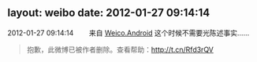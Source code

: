 layout: weibo
date: 2012-01-27 09:14:14
---
2012-01-27 09:14:14  &nbsp;&nbsp;&nbsp;&nbsp;&nbsp;&nbsp; 来自 <a href="http://app.weibo.com/t/feed/l4RWD" rel="nofollow">Weico.Android</a>
这个时候不需要光陈述事实……
>  抱歉，此微博已被作者删除。查看帮助：http://t.cn/Rfd3rQV
